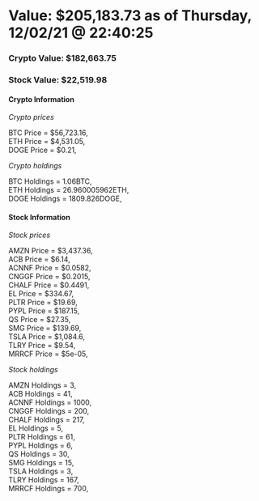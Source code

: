 # Value: $205,183.73 as of Thursday, 12/02/21 @ 22:40:25 

### Crypto Value: $182,663.75

### Stock Value: $22,519.98

#### Crypto Information 
*Crypto prices* 

BTC Price = $56,723.16,  
ETH Price = $4,531.05,  
DOGE Price = $0.21,  


*Crypto holdings* 

BTC Holdings = 1.06BTC,  
ETH Holdings = 26.960005962ETH,  
DOGE Holdings = 1809.826DOGE,  


#### Stock Information 

*Stock prices* 

AMZN Price = $3,437.36,  
ACB Price = $6.14,  
ACNNF Price = $0.0582,  
CNGGF Price = $0.2015,  
CHALF Price = $0.4491,  
EL Price = $334.67,  
PLTR Price = $19.69,  
PYPL Price = $187.15,  
QS Price = $27.35,  
SMG Price = $139.69,  
TSLA Price = $1,084.6,  
TLRY Price = $9.54,  
MRRCF Price = $5e-05,  


*Stock holdings* 

AMZN Holdings = 3,  
ACB Holdings = 41,  
ACNNF Holdings = 1000,  
CNGGF Holdings = 200,  
CHALF Holdings = 217,  
EL Holdings = 5,  
PLTR Holdings = 61,  
PYPL Holdings = 6,  
QS Holdings = 30,  
SMG Holdings = 15,  
TSLA Holdings = 3,  
TLRY Holdings = 167,  
MRRCF Holdings = 700,  


